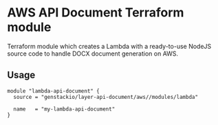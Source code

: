 # AWS API Document Terraform module

Terraform module which creates a Lambda with a ready-to-use NodeJS source code to handle
DOCX document generation on AWS.

## Usage

```hcl
module "lambda-api-document" {
  source = "genstackio/layer-api-document/aws//modules/lambda"

  name   = "my-lambda-api-document"
}
```

